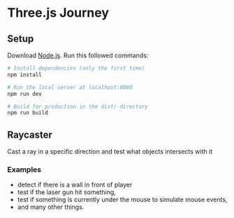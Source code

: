 # Three.js Journey

## Setup

Download [Node.js](https://nodejs.org/en/download/).
Run this followed commands:

```bash
# Install dependencies (only the first time)
npm install

# Run the local server at localhost:8080
npm run dev

# Build for production in the dist/ directory
npm run build
```

## Raycaster

Cast a ray in a specific direction and test what objects intersects with it

### Examples

- detect if there is a wall in front of player
- test if the laser gun hit something,
- test if something is currently under the mouse to simulate mouse events,
- and many other things.
